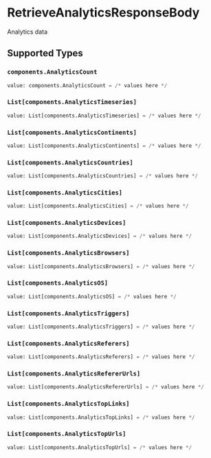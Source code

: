 # RetrieveAnalyticsResponseBody

Analytics data


## Supported Types

### `components.AnalyticsCount`

```python
value: components.AnalyticsCount = /* values here */
```

### `List[components.AnalyticsTimeseries]`

```python
value: List[components.AnalyticsTimeseries] = /* values here */
```

### `List[components.AnalyticsContinents]`

```python
value: List[components.AnalyticsContinents] = /* values here */
```

### `List[components.AnalyticsCountries]`

```python
value: List[components.AnalyticsCountries] = /* values here */
```

### `List[components.AnalyticsCities]`

```python
value: List[components.AnalyticsCities] = /* values here */
```

### `List[components.AnalyticsDevices]`

```python
value: List[components.AnalyticsDevices] = /* values here */
```

### `List[components.AnalyticsBrowsers]`

```python
value: List[components.AnalyticsBrowsers] = /* values here */
```

### `List[components.AnalyticsOS]`

```python
value: List[components.AnalyticsOS] = /* values here */
```

### `List[components.AnalyticsTriggers]`

```python
value: List[components.AnalyticsTriggers] = /* values here */
```

### `List[components.AnalyticsReferers]`

```python
value: List[components.AnalyticsReferers] = /* values here */
```

### `List[components.AnalyticsRefererUrls]`

```python
value: List[components.AnalyticsRefererUrls] = /* values here */
```

### `List[components.AnalyticsTopLinks]`

```python
value: List[components.AnalyticsTopLinks] = /* values here */
```

### `List[components.AnalyticsTopUrls]`

```python
value: List[components.AnalyticsTopUrls] = /* values here */
```

